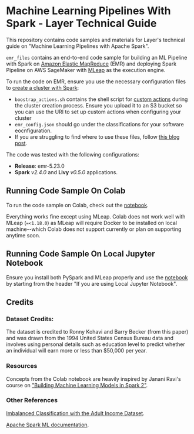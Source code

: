 # Machine Learning Pipelines With Spark - Layer Technical Guide

This repository contains code samples and materials for Layer's technical guide on "Machine Learning Pipelines with Apache Spark". 

`emr_files` contains an end-to-end code sample for building an ML Pipeline with Spark on [Amazon Elastic MapReduce](https://aws.amazon.com/emr/) (EMR) and deploying Spark Pipeline on AWS SageMaker with [MLeap](https://github.com/combust/mleap) as the execution engine.

To run the code on EMR, ensure you use the necessary configuration files to [create a cluster with Spark](https://docs.aws.amazon.com/emr/latest/ReleaseGuide/emr-spark-launch.html):
- `boostrap_actions.sh` contains the shell script for [custom actions](https://docs.aws.amazon.com/emr/latest/ManagementGuide/emr-plan-bootstrap.html#bootstrapUses) during the cluster creation process. Ensure you upload it to an S3 bucket so you can use the URI to set up custom actions when configuring your cluster
- `emr_config.json` should go under the classifications for your software eocnfiguration.
- If you are struggling to find where to use these files, follow [this blog post](https://aws.amazon.com/blogs/machine-learning/build-amazon-sagemaker-notebooks-backed-by-spark-in-amazon-emr/).

The code was tested with the following configurations:
- **Release**: emr-5.23.0
- **Spark** *v2.4.0* and **Livy** *v0.5.0* applications.

## Running Code Sample On Colab
To run the code sample on Colab, check out the [notebook](https://github.com/NonMundaneDev/layer-ml-pipelines-spark/blob/main/Colab_Jupyter_NB_Customer_Income.ipynb).

Everything works fine except using MLeap. Colab does not work well with MLeap (`=<1.18.0`) as MLeap will require Docker to be installed on local machine--which Colab does not support currently or plan on supporting anytime soon.

## Running Code Sample On Local Jupyter Notebook
Ensure you install both PySpark and MLeap properly and use the [notebook](https://github.com/NonMundaneDev/layer-ml-pipelines-spark/blob/main/Colab_Jupyter_NB_Customer_Income.ipynb) by starting from the header "If you are using Local Jupyter Notebook".


## Credits

### Dataset Credits:

The dataset is credited to Ronny Kohavi and Barry Becker (from this paper) and was drawn from the 1994 United States Census Bureau data and involves using personal details such as education level to predict whether an individual will earn more or less than $50,000 per year.

### Resources

Concepts from the Colab notebook are heavily inspired by Janani Ravi's course on ["Building Machine Learning Models in Spark 2"](https://app.pluralsight.com/library/courses/spark-2-building-machine-learning-models/table-of-contents).

### Other References

[Imbalanced Classification with the Adult Income Dataset](https://machinelearningmastery.com/imbalanced-classification-with-the-adult-income-dataset/).

[Apache Spark ML documentation](https://spark.apache.org/docs/2.0.0-preview/ml-guide.html).
